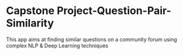# Capstone Project-Question-Pair-Similarity
This app aims at finding similar questions on a community forum using complex NLP &amp; Deep Learning techniques 
